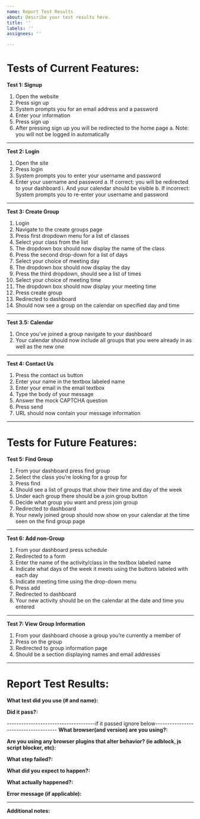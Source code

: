 ```yaml
---
name: Report Test Results
about: Describe your test results here.
title: ''
labels: ''
assignees: ''

---
```


# Tests of Current Features:

**Test 1: Signup**
1. Open the website
2. Press sign up
3. System prompts you for an email address and a password
4. Enter your information
5. Press sign up
6. After pressing sign up you will be redirected to the home page
a. Note: you will not be logged in automatically
---
**Test 2: Login**
1. Open the site
2. Press login
3. System prompts you to enter your username and password
4. Enter your username and password
a. If correct: you will be redirected to your dashboard
i. And your calendar should be visible
b. If incorrect: System prompts you to re-enter your username and password
---
**Test 3: Create Group**
1. Login
2. Navigate to the create groups page
3. Press first dropdown menu for a list of classes
4. Select your class from the list
5. The dropdown box should now display the name of the class
6. Press the second drop-down for a list of days
7. Select your choice of meeting day
8. The dropdown box should now display the day
9. Press the third dropdown, should see a list of times
10. Select your choice of meeting time
11. The dropdown box should now display your meeting time
12. Press create group
13. Redirected to dashboard
14. Should now see a group on the calendar on specified day and time
---
**Test 3.5: Calendar**
1. Once you’ve joined a group navigate to your dashboard
2. Your calendar should now include all groups that you were already in as well as the new one
---
**Test 4: Contact Us**
1. Press the contact us button
2. Enter your name in the textbox labeled name
3. Enter your email in the email textbox
4. Type the body of your message
5. Answer the mock CAPTCHA question
6. Press send
7. URL should now contain your message information
---
# Tests for Future Features:

**Test 5: Find Group**
1. From your dashboard press find group
2. Select the class you’re looking for a group for
3. Press find
4. Should see a list of groups that show their time and day of the week
5. Under each group there should be a join group button
6. Decide what group you want and press join group
7. Redirected to dashboard
8. Your newly joined group should now show on your calendar at the time seen on the find group page
---
**Test 6: Add non-Group**
1. From your dashboard press schedule
2. Redirected to a form
3. Enter the name of the activity/class in the textbox labeled name
4. Indicate what days of the week it meets using the buttons labeled with each day
5. Indicate meeting time using the drop-down menu
6. Press add
7. Redirected to dashboard
8. Your new activity should be on the calendar at the date and time you entered
---
**Test 7: View Group Information**
1. From your dashboard choose a group you’re currently a member of
2. Press on the group
3. Redirected to group information page
4. Should be a section displaying names and email addresses
---
# Report Test Results:

**What test did you use (# and name):**

**Did it pass?:**

-------------------------------------if it passed ignore below-------------------------------------
**What browser(and version) are you using?:**

**Are you using any browser plugins that alter behavior? (ie adblock, js script blocker, etc):**

**What step failed?:**

**What did you expect to happen?:**

**What actually happened?:**

**Error message (if applicable):**

-------------------------------------------------------------------------------------------------------------------------------
	
**Additional notes:**
